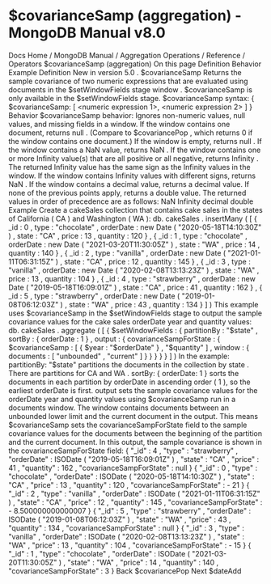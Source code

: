 # $covarianceSamp (aggregation) - MongoDB Manual v8.0


Docs Home / MongoDB Manual / Aggregation Operations / Reference / Operators $covarianceSamp (aggregation) On this page Definition Behavior Example Definition New in version 5.0 . $covarianceSamp Returns the sample covariance of two numeric expressions that are evaluated using documents in the $setWindowFields stage window . $covarianceSamp is only available in the $setWindowFields stage. $covarianceSamp syntax: { $covarianceSamp: [ <numeric expression 1>, <numeric expression 2> ] } Behavior $covarianceSamp behavior: Ignores non-numeric values, null values, and missing fields in a
window. If the window contains one document, returns null .
(Compare to $covariancePop , which returns 0 if
the window contains one document.) If the window is empty, returns null . If the window contains a NaN value, returns NaN . If the window contains one or more Infinity value(s) that are
all positive or all negative, returns Infinity . The returned Infinity value has the same sign as the Infinity values in the
window. If the window contains Infinity values with different signs,
returns NaN . If the window contains a decimal value, returns a decimal value. If none of the previous points apply, returns a double value. The returned values in order of precedence are as follows: NaN Infinity decimal double Example Create a cakeSales collection that contains cake sales in the states
of California ( CA ) and Washington ( WA ): db. cakeSales . insertMany ( [ { _id : 0 , type : "chocolate" , orderDate : new Date ( "2020-05-18T14:10:30Z" ) , state : "CA" , price : 13 , quantity : 120 } , { _id : 1 , type : "chocolate" , orderDate : new Date ( "2021-03-20T11:30:05Z" ) , state : "WA" , price : 14 , quantity : 140 } , { _id : 2 , type : "vanilla" , orderDate : new Date ( "2021-01-11T06:31:15Z" ) , state : "CA" , price : 12 , quantity : 145 } , { _id : 3 , type : "vanilla" , orderDate : new Date ( "2020-02-08T13:13:23Z" ) , state : "WA" , price : 13 , quantity : 104 } , { _id : 4 , type : "strawberry" , orderDate : new Date ( "2019-05-18T16:09:01Z" ) , state : "CA" , price : 41 , quantity : 162 } , { _id : 5 , type : "strawberry" , orderDate : new Date ( "2019-01-08T06:12:03Z" ) , state : "WA" , price : 43 , quantity : 134 } ] ) This example uses $covarianceSamp in the $setWindowFields stage to output the sample covariance
values for the cake sales orderDate year and quantity values: db. cakeSales . aggregate ( [ { $setWindowFields : { partitionBy : "$state" , sortBy : { orderDate : 1 } , output : { covarianceSampForState : { $covarianceSamp : [ { $year : "$orderDate" } , "$quantity" ] , window : { documents : [ "unbounded" , "current" ] } } } } } ] ) In the example: partitionBy: "$state" partitions the documents in the collection by state . There are partitions for CA and WA . sortBy: { orderDate: 1 } sorts the documents in each partition by orderDate in ascending order ( 1 ), so the earliest orderDate is first. output sets the sample covariance values for the orderDate year and quantity values using $covarianceSamp run in a documents window. The window contains documents between
an unbounded lower limit and the current document in the
output. This means $covarianceSamp sets the covarianceSampForState field to the sample covariance values
for the documents between the beginning of the partition and the
current document. In this output, the sample covariance is shown in the covarianceSampForState field: { "_id" : 4 , "type" : "strawberry" , "orderDate" : ISODate ( "2019-05-18T16:09:01Z" ) , "state" : "CA" , "price" : 41 , "quantity" : 162 , "covarianceSampForState" : null } { "_id" : 0 , "type" : "chocolate" , "orderDate" : ISODate ( "2020-05-18T14:10:30Z" ) , "state" : "CA" , "price" : 13 , "quantity" : 120 , "covarianceSampForState" : - 21 } { "_id" : 2 , "type" : "vanilla" , "orderDate" : ISODate ( "2021-01-11T06:31:15Z" ) , "state" : "CA" , "price" : 12 , "quantity" : 145 , "covarianceSampForState" : - 8.500000000000007 } { "_id" : 5 , "type" : "strawberry" , "orderDate" : ISODate ( "2019-01-08T06:12:03Z" ) , "state" : "WA" , "price" : 43 , "quantity" : 134 , "covarianceSampForState" : null } { "_id" : 3 , "type" : "vanilla" , "orderDate" : ISODate ( "2020-02-08T13:13:23Z" ) , "state" : "WA" , "price" : 13 , "quantity" : 104 , "covarianceSampForState" : - 15 } { "_id" : 1 , "type" : "chocolate" , "orderDate" : ISODate ( "2021-03-20T11:30:05Z" ) , "state" : "WA" , "price" : 14 , "quantity" : 140 , "covarianceSampForState" : 3 } Back $covariancePop Next $dateAdd
